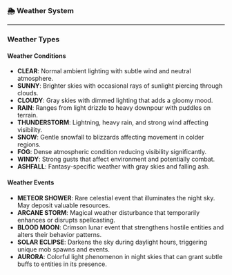 ### 🌦️ Weather System

---

### Weather Types

#### Weather Conditions
- **CLEAR**: Normal ambient lighting with subtle wind and neutral atmosphere.
- **SUNNY**: Brighter skies with occasional rays of sunlight piercing through clouds.
- **CLOUDY**: Gray skies with dimmed lighting that adds a gloomy mood.
- **RAIN**: Ranges from light drizzle to heavy downpour with puddles on terrain.
- **THUNDERSTORM**: Lightning, heavy rain, and strong wind affecting visibility.
- **SNOW**: Gentle snowfall to blizzards affecting movement in colder regions.
- **FOG**: Dense atmospheric condition reducing visibility significantly.
- **WINDY**: Strong gusts that affect environment and potentially combat.
- **ASHFALL**: Fantasy-specific weather with gray skies and falling ash.

#### Weather Events
- **METEOR SHOWER**: Rare celestial event that illuminates the night sky. May deposit valuable resources.
- **ARCANE STORM**: Magical weather disturbance that temporarily enhances or disrupts spellcasting.
- **BLOOD MOON**: Crimson lunar event that strengthens hostile entities and alters their behavior patterns.
- **SOLAR ECLIPSE**: Darkens the sky during daylight hours, triggering unique mob spawns and events.
- **AURORA**: Colorful light phenomenon in night skies that can grant subtle buffs to entities in its presence.